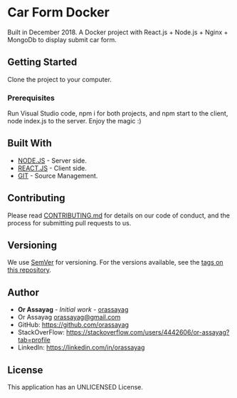 # Car Form Docker

Built in December 2018. A Docker project with React.js + Node.js + Nginx + MongoDb to display submit car form.

## Getting Started

Clone the project to your computer.

### Prerequisites

Run Visual Studio code, npm i for both projects, and npm start to the client, node index.js to the server. Enjoy the magic :)

## Built With

* [NODE.JS](https://nodejs.org/en/) - Server side.
* [REACT.JS](https://reactjs.org/) - Client side.
* [GIT](https://git-scm.com/) - Source Management.

## Contributing

Please read [CONTRIBUTING.md](https://gist.github.com/PurpleBooth/b24679402957c63ec426) for details on our code of conduct, and the process for submitting pull requests to us.

## Versioning

We use [SemVer](http://semver.org/) for versioning. For the versions available, see the [tags on this repository](https://github.com/your/project/tags).

## Author

* **Or Assayag** - *Initial work* - [orassayag](https://github.com/orassayag)
* Or Assayag <orassayag@gmail.com>
* GitHub: https://github.com/orassayag
* StackOverFlow: https://stackoverflow.com/users/4442606/or-assayag?tab=profile
* LinkedIn: https://linkedin.com/in/orassayag

## License

This application has an UNLICENSED License.